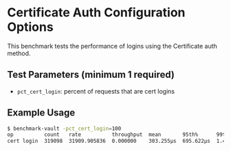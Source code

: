 # Certificate Auth Configuration Options

This benchmark tests the performance of logins using the Certificate auth method.

## Test Parameters (minimum 1 required)

- `pct_cert_login`: percent of requests that are cert logins

## Example Usage

```bash
$ benchmark-vault -pct_cert_login=100
op          count   rate          throughput  mean       95th%      99th%       successRatio
cert login  319098  31909.905836  0.000000    303.255µs  695.622µs  1.497842ms  0.00%
```
